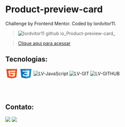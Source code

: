 # Product-preview-card

Challenge by Frontend Mentor. Coded by lordvitor11.

>![lordvitor11 github io_Product-preview-card_](https://user-images.githubusercontent.com/65216891/198903636-f52401c6-bee3-4925-8f86-564424d91ad5.png)

>[Clique aqui para acessar](https://lordvitor11.github.io/Product-preview-card/)

## Tecnologias:

<div style="display: inline_block">
    <img title="HTML5" align="center" alt="LV-HTML" height="30" width="40" src="https://raw.githubusercontent.com/devicons/devicon/master/icons/html5/html5-original.svg">
    <img title="CSS3" align="center" alt="LV-CSS" height="30" width="40" src="https://raw.githubusercontent.com/devicons/devicon/master/icons/css3/css3-original.svg">
    <img align="center" alt="LV-JavaScript" height="30" width="40" src="https://cdn.jsdelivr.net/gh/devicons/devicon/icons/javascript/javascript-original.svg"/>
    <img title="Git" align="center" alt="LV-GIT" height="30" width="40" src="https://raw.githubusercontent.com/jmnote/z-icons/master/svg/git.svg">
    <img title="GitHub" align="center" alt="LV-GITHUB" height="30" width="40" src="https://raw.githubusercontent.com/jmnote/z-icons/master/svg/github.svg">
</div>

</br></br>
## Contato:
<a href="https://discord.gg/42rtjvwzGf" target="_blank"><img src="https://img.shields.io/badge/Discord-7289DA?style=for-the-badge&logo=discord&logoColor=white" target="_blank"></a> 
<a href = "mailto:vitorcesarsouza7@gmail.com"><img src="https://img.shields.io/badge/-Gmail-%23333?style=for-the-badge&logo=gmail&logoColor=white" target="_blank"></a>
